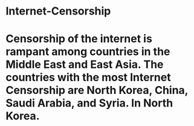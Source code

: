 # Internet-Censorship
# Censorship of the internet is rampant among countries in the Middle East and East Asia. The countries with the most Internet Censorship are North Korea, China, Saudi Arabia, and Syria. In North Korea.
